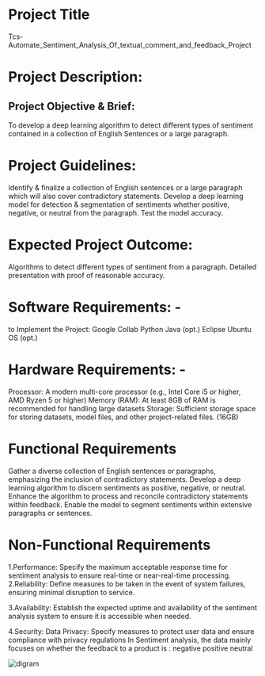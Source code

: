 # Project Title
Tcs-Automate_Sentiment_Analysis_Of_textual_comment_and_feedback_Project

# **Project Description:**
  ## Project Objective & Brief:
To develop a deep learning algorithm to detect different types of sentiment contained in a collection of English Sentences or a large paragraph.

# **Project Guidelines:**
Identify & finalize a collection of English sentences or a large paragraph which will also cover contradictory statements. Develop a deep learning model for detection & segmentation of sentiments whether positive, negative, or neutral from the paragraph. Test the model accuracy.

# **Expected Project Outcome:**
Algorithms to detect different types of sentiment from a paragraph. Detailed presentation with proof of reasonable accuracy.

# **Software Requirements: -**
to Implement the Project: Google Collab Python Java (opt.) Eclipse Ubuntu OS (opt.)

# **Hardware Requirements: -**
Processor: A modern multi-core processor (e.g., Intel Core i5 or higher, AMD Ryzen 5 or higher)
Memory (RAM): At least 8GB of RAM is recommended for handling large datasets
Storage: Sufficient storage space for storing datasets, model files, and other project-related files. (16GB)
# **Functional Requirements**
Gather a diverse collection of English sentences or paragraphs, emphasizing the inclusion of contradictory statements.
Develop a deep learning algorithm to discern sentiments as positive, negative, or neutral.
Enhance the algorithm to process and reconcile contradictory statements within feedback.
Enable the model to segment sentiments within extensive paragraphs or sentences.
# **Non-Functional Requirements**
1.Performance: Specify the maximum acceptable response time for sentiment analysis to ensure real-time or near-real-time processing.
2.Reliability: Define measures to be taken in the event of system failures, ensuring minimal disruption to service.

3.Availability: Establish the expected uptime and availability of the sentiment analysis system to ensure it is accessible when needed.

4.Security: Data Privacy: Specify measures to protect user data and ensure compliance with privacy regulations
In Sentiment analysis, the data mainly focuses on whether the feedback to a product is : negative positive neutral


![digram](https://github.com/Adiitya00/Tcs-Automate_Sentiment_Analysis_Of-_textual_comment_and_feedback_Project/assets/168369378/730688fe-6088-4126-b470-97c2ca76e74b)
